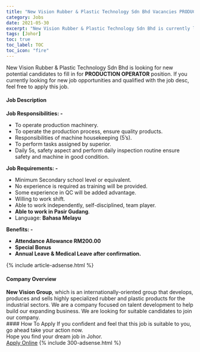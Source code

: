 ```yaml
---
title: "New Vision Rubber & Plastic Technology Sdn Bhd Vacancies PRODUCTION OPERATOR" 
category: Jobs 
date: 2021-05-30 
excerpt: "New Vision Rubber & Plastic Technology Sdn Bhd is currently looking for suitable person to fill in the PRODUCTION OPERATOR which based in Johor" 
tags: [Johor] 
toc: true 
toc_label: TOC 
toc_icon: "fire" 
--- 
```


<p>New Vision Rubber & Plastic Technology Sdn Bhd is looking for new potential candidates to fill in for <b>PRODUCTION OPERATOR</b> position. If you currently looking for new job opportunities and qualified with the job desc, feel free to apply this job.
</p><div><div><h4>Job Description</h4></div><div><div><span><div><p><strong>Job Responsibilities: -</strong></p><ul><li>To operate production machinery.</li><li>To operate the production process, ensure quality products.</li><li>Responsibilities of machine housekeeping (5&#8217;s).</li><li>To perform tasks assigned by superior.</li><li>Daily 5s, safety aspect and perform daily inspection routine ensure safety and machine in good condition.</li></ul><p><strong>Job Requirements: -</strong></p><ul><li>Minimum Secondary school level or equivalent.</li><li>No experience is required as training will be provided.</li><li>Some experience in QC will be added advantage.</li><li>Willing to work shift.</li><li>Able to work independently, self-disciplined, team player.</li><li><strong>Able to work in Pasir Gudang</strong>.&#160;</li><li>Language: <strong>Bahasa Melayu</strong></li></ul><p><strong>Benefits: -&#160;</strong></p><ul><li><strong>Attendance Allowance RM200.00</strong></li><li><strong>Special Bonus</strong></li><li><strong>Annual Leave &amp; Medical Leave after confirmation.</strong></li></ul></div></span></div></div></div> 
{% include article-adsense.html %} 
<div><div><h4>Company Overview</h4></div><div><div><span><div><div><strong>New Vision Group</strong>, which is an internationally-oriented group that develops, produces and sells highly specialized rubber and plastic products for the industrial sectors. We are a company focused on talent development to help build our expanding business. We are looking for suitable candidates to join our company.</div></div></span></div></div></div> 
#### How To Apply 
If you confident and feel that this job is suitable to you, go ahead take your action now. <br/> 
Hope you find your dream job in Johor. <br/> 
<a href="https://www.jobstreet.com.my/en/job/production-operator-4571168?jobId=jobstreet-my-job-4571168&" class="btn btn--info" target="_blank" rel="nofollow noopenner">Apply Online</a> 
{% include 300-adsense.html %} 